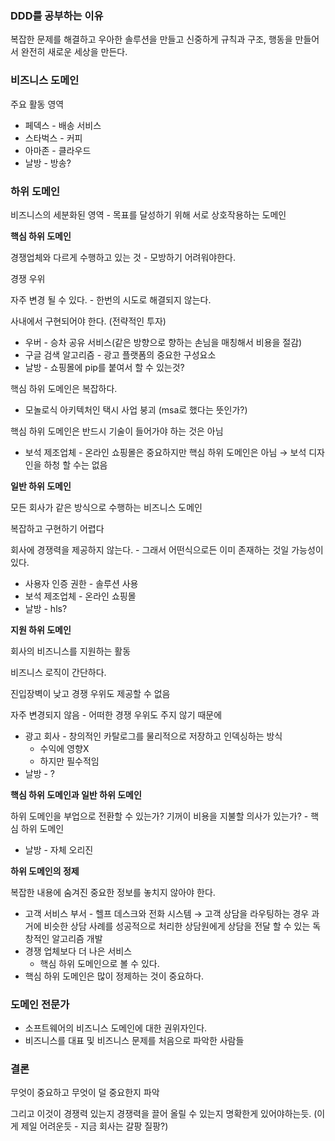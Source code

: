 ### DDD를 공부하는 이유

복잡한 문제를 해결하고 우아한 솔루션을 만들고 신중하게 규칙과 구조, 행동을 만들어서 완전히 새로운 세상을 만든다.

### 비즈니스 도메인

주요 활동 영역

- 페덱스 - 배송 서비스
- 스타벅스 - 커피
- 아마존 - 클라우드
- 날방 - 방송?

### 하위 도메인

비즈니스의 세분화된 영역 - 목표를 달성하기 위해 서로 상호작용하는 도메인

**핵심 하위 도메인**

경쟁업체와 다르게 수행하고 있는 것 - 모방하기 어려워야한다.

경쟁 우위

자주 변경 될 수 있다. - 한번의 시도로 해결되지 않는다.

사내에서 구현되어야 한다. (전략적인 투자)

- 우버 - 승차 공유 서비스(같은 방향으로 향하는 손님을 매칭해서 비용을 절감)
- 구글 검색 알고리즘 - 광고 플랫폼의 중요한 구성요소
- 날방 - 쇼핑몰에 pip를 붙여서 할 수 있는것?

핵심 하위 도메인은 복잡하다.

- 모놀로식 아키텍처인 택시 사업 붕괴 (msa로 했다는 뜻인가?)

핵심 하위 도메인은 반드시 기술이 들어가야 하는 것은 아님

- 보석 제조업체 - 온라인 쇼핑몰은 중요하지만 핵심 하위 도메인은 아님 → 보석 디자인을 하청 할 수는 없음

**일반 하위 도메인**

모든 회사가 같은 방식으로 수행하는 비즈니스 도메인

복잡하고 구현하기 어렵다

회사에 경쟁력을 제공하지 않는다. - 그래서 어떤식으로든 이미 존재하는 것일 가능성이 있다.

- 사용자 인증 권한 - 솔루션 사용
- 보석 제조업체 - 온라인 쇼핑몰
- 날방 - hls?

**지원 하위 도메인**

회사의 비즈니스를 지원하는 활동

비즈니스 로직이 간단하다.

진입장벽이 낮고 경쟁 우위도 제공할 수 없음

자주 변경되지 않음 - 어떠한 경쟁 우위도 주지 않기 때문에

- 광고 회사 - 창의적인 카탈로그를 물리적으로 저장하고 인덱싱하는 방식
    - 수익에 영향X
    - 하지만 필수적임
- 날방 - ?

**핵심 하위 도메인과 일반 하위 도메인**

하위 도메인을 부업으로 전환할 수 있는가? 기꺼이 비용을 지불할 의사가 있는가? - 핵심 하위 도메인

- 날방 - 자체 오리진

**하위 도메인의 정제**

복잡한 내용에 숨겨진 중요한 정보를 놓치지 않아야 한다.

- 고객 서비스 부서 - 헬프 데스크와 전화 시스템 → 고객 상담을 라우팅하는 경우 과거에 비슷한 상담 사례를 성공적으로 처리한 상담원에게 상담을 전달 할 수 있는 독창적인 알고리즘 개발
- 경쟁 업체보다 더 나은 서비스
    - 핵심 하위 도메인으로 볼 수 있다.
- 핵심 하위 도메인은 많이 정제하는 것이 중요하다.

### 도메인 전문가

- 소프트웨어의 비즈니스 도메인에 대한 권위자인다.
- 비즈니스를 대표  및 비즈니스 문제를 처음으로 파악한 사람들

### 결론

무엇이 중요하고 무엇이 덜 중요한지 파악

그리고 이것이 경쟁력 있는지 경쟁력을 끌어 올릴 수 있는지 명확한게 있어야하는듯. (이게 제일 어려운듯 - 지금 회사는 갈팡 질팡?)